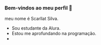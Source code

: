 ### Bem-vindos ao meu perfil 🥳

meu nome é Scarllat Silva.

- Sou estudante da Alura.
- Estou me aprofundando na programação.
- 
